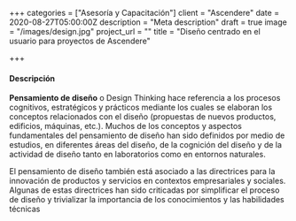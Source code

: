 +++
categories = ["Asesoría y Capacitación"]
client = "Ascendere"
date = 2020-08-27T05:00:00Z
description = "Meta description"
draft = true
image = "/images/design.jpg"
project_url = ""
title = "Diseño centrado en el usuario para proyectos de Ascendere"

+++
#### Descripción

**Pensamiento de diseño** o Design Thinking hace referencia a los procesos cognitivos, estratégicos y prácticos mediante los cuales se elaboran los conceptos relacionados con el diseño (propuestas de nuevos productos, edificios, máquinas, etc.). Muchos de los conceptos y aspectos fundamentales del pensamiento de diseño han sido definidos por medio de estudios, en diferentes áreas del diseño, de la cognición del diseño y de la actividad de diseño tanto en laboratorios como en entornos naturales.

El pensamiento de diseño también está asociado a las directrices para la innovación de productos y servicios en contextos empresariales y sociales.​ Algunas de estas directrices han sido criticadas por simplificar el proceso de diseño y trivializar la importancia de los conocimientos y las habilidades técnicas
